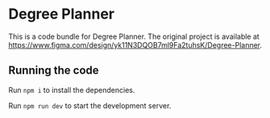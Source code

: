 
  # Degree Planner

  This is a code bundle for Degree Planner. The original project is available at https://www.figma.com/design/yk11N3DQOB7ml9Fa2tuhsK/Degree-Planner.

  ## Running the code

  Run `npm i` to install the dependencies.

  Run `npm run dev` to start the development server.
  